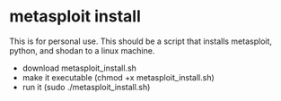 # metasploit install
This is for personal use. This should be a script that installs metasploit, python, and shodan to a linux machine.

* download metasploit_install.sh
* make it executable (chmod +x metasploit_install.sh)
* run it (sudo ./metasploit_install.sh)
